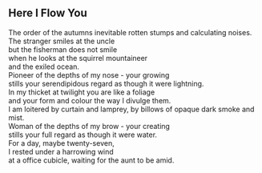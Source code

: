 Here I Flow You
---------------
The order of the autumns inevitable rotten stumps and calculating noises.  
The stranger smiles at the uncle  
but the fisherman does not smile  
when he looks at the squirrel mountaineer  
and the exiled ocean.  
Pioneer of the depths of my nose - your growing  
stills your serendipidous regard as though it were lightning.  
In my thicket at twilight you are like a foliage  
and your form and colour the way I divulge them.  
I am loitered by curtain and lamprey, by billows of opaque dark smoke and mist.  
Woman of the depths of my brow - your creating  
stills your full regard as though it were water.  
For a day, maybe twenty-seven,  
I rested under a harrowing wind  
at a office cubicle, waiting for the aunt to be amid.  
